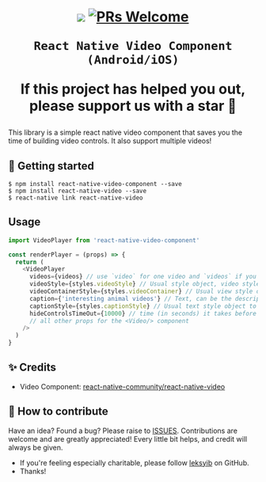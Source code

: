 <h1 align="center">

<!-- <p align="center">
  <img src="https://lh3.googleusercontent.com/dsJXfHnUx0qvZIB_80F-q0iN18eIqmx6g10bmsVN8R6nEnLQDKvJ9lXCbnPCgDEZMw=s180"/>
</p> -->

<p align="center">
  <a href="https://www.npmjs.com/package/react-native-video-component"><img src="http://img.shields.io/npm/v/react-native-video-component.svg?style=flat" /></a>
  <a href="https://github.com/leksyib/react-native-video-component/pulls"><img alt="PRs Welcome" src="https://img.shields.io/badge/PRs-welcome-brightgreen.svg" /></a>
</p>


    React Native Video Component (Android/iOS)

If this project has helped you out, please support us with a star 🌟
</h1>
This library is a simple react native video component that saves you the time of building video controls. It also support multiple videos!


## 📖 Getting started

`$ npm install react-native-video-component --save` <br/>
`$ npm install react-native-video --save` <br/>
`$ react-native link react-native-video` <br/>

## Usage

```javascript
import VideoPlayer from 'react-native-video-component'

const renderPlayer = (props) => {
  return (
    <VideoPlayer
      videos={videos} // use `video` for one video and `videos` if you have an array of videos.
      videoStyle={styles.videoStyle} // Usual style object, video style
      videoContainerStyle={styles.videoContainer} // Usual view style object
      caption={'interesting animal videos'} // Text, can be the description of the video
      captionStyle={styles.captionStyle} // Usual text style object to style the caption
      hideControlsTimeOut={10000} // time (in seconds) it takes before control hides
      // all other props for the <Video/> component
    />
  )
}

```

## ✨ Credits

- Video Component: [react-native-community/react-native-video](https://github.com/react-native-community/react-native-video)

## 🤔 How to contribute
Have an idea? Found a bug? Please raise to [ISSUES](https://github.com/leksyib/react-native-video-component/issues).
Contributions are welcome and are greatly appreciated! Every little bit helps, and credit will always be given.


* If you're feeling especially charitable, please follow [leksyib](https://github.com/leksyib) on GitHub.
* Thanks!
